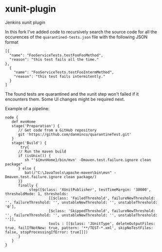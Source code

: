 # xunit-plugin
Jenkins xunit plugin

In this fork I've added code to recursively search the source code for all the occurences of the
`quarantined-tests.json` file with the following JSON format

```
[{
  "name": "FooServiceTests.testFooFooMethod",
  "reason": "this test fails all the time."
},
  {
    "name": "FooServiceTests.testFooIntermMethod",
    "reason": "this test fails intermitently."
  }
]
```

The found tests are quarantined and the xunit step won't failed if it encounters them. Some UI changes might be required next.

Example of a pipeline:
```
node {
   def mvnHome
   stage('Preparation') {
      // Get code from a GitHub repository
      git 'https://github.com/danmincu/quarantineTest.git'
   }
   stage('Build') {
       try{
      // Run the maven build
      if (isUnix()) {
         sh "'${mvnHome}/bin/mvn' -Dmaven.test.failure.ignore clean package"
      } else {
         bat(/"C:\JavaTools\apache-maven\bin\mvn" -Dmaven.test.failure.ignore clean package/)
      }}
      finally {
           step([$class: 'XUnitPublisher', testTimeMargin: '30000', thresholdMode: 1, thresholds:
                    [[$class: 'FailedThreshold', failureNewThreshold: '', failureThreshold: '', unstableNewThreshold: '', unstableThreshold: '0'],
                    [$class: 'SkippedThreshold', failureNewThreshold: '', failureThreshold: '', unstableNewThreshold: '', unstableThreshold: '']],
                    tools : [[$class: 'JUnitType', deleteOutputFiles: true, failIfNotNew: true, pattern: '**/TEST-*.xml', skipNoTestFiles: false, stopProcessingIfError: true]]])
      }
   }
}
```

